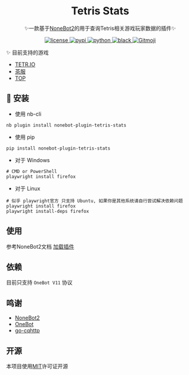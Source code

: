 <div align="center">

# Tetris Stats
✨一款基于[NoneBot2](https://github.com/nonebot/nonebot2)的用于查询Tetris相关游戏玩家数据的插件✨
</div>

<p align="center">
<a href="https://github.com/shoucandanghehe/nonebot-plugin-tetris-stats/blob/main/LICENSE">
  <img
    src="https://img.shields.io/github/license/shoucandanghehe/nonebot-plugin-tetris-stats"
    alt="license"
  />
</a>
<a href="https://pypi.python.org/pypi/nonebot-plugin-tetris-stats">
  <img 
    src="https://img.shields.io/pypi/v/nonebot-plugin-tetris-stats"
    alt="pypi"
  />
</a>
<a href="https://www.python.org/">
  <img 
    src="https://img.shields.io/badge/Python-3.10+-blue"
    alt="python"
  />
</a>
<a href="https://github.com/psf/black">
  <img 
    src="https://img.shields.io/badge/code%20style-black-000000.svg"
    alt="black"
  />
</a>
<a href="https://gitmoji.dev">
  <img
    src="https://img.shields.io/badge/gitmoji-%20😜%20😍-FFDD67.svg?style=flat-square"
    alt="Gitmoji"
  />
</a>
</p>

✨ 目前支持的游戏
* [TETR.IO](https://tetr.io/)
* [茶服](https://teatube.cn/tos/)
* [TOP](http://tetrisonline.pl/)

🚀 安装
----

* 使用 nb-cli
```
nb plugin install nonebot-plugin-tetris-stats
```

* 使用 pip
```
pip install nonebot-plugin-tetris-stats
```
* 对于 Windows
```
# CMD or PowerShell
playwright install firefox
```
* 对于 Linux
```
# 似乎 playwright官方 只支持 Ubuntu, 如果你是其他系统请自行尝试解决依赖问题
playwright install firefox
playwright install-deps firefox
```

使用
----

参考NoneBot2文档 [加载插件](https://v2.nonebot.dev/docs/tutorial/plugin/load-plugin/)

依赖
----

目前只支持 `OneBot V11` 协议

鸣谢
----

* [NoneBot2](https://v2.nonebot.dev/)
* [OneBot](https://onebot.dev/)
* [go-cqhttp](https://github.com/Mrs4s/go-cqhttp/)

开源
----

本项目使用[MIT](https://github.com/shoucandanghehe/nonebot-plugin-tetris-stats/blob/main/LICENSE)许可证开源
